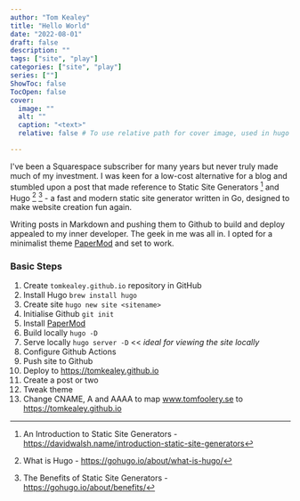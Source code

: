 ```yaml
---
author: "Tom Kealey"
title: "Hello World"
date: "2022-08-01"
draft: false
description: ""
tags: ["site", "play"]
categories: ["site", "play"]
series: [""]
ShowToc: false
TocOpen: false
cover:
  image: ""
  alt: ""
  caption: "<text>"
  relative: false # To use relative path for cover image, used in hugo Page-bundles

---
```

I've been a Squarespace subscriber for many years but never truly made much of my investment. I was keen for a low-cost alternative for a blog and stumbled upon a post that made reference to Static Site Generators [^1] and Hugo [^2] [^3] - a fast and modern static site generator written in Go, designed to make website creation fun again.

[^1]: An Introduction to Static Site Generators - https://davidwalsh.name/introduction-static-site-generators
[^2]: What is Hugo - https://gohugo.io/about/what-is-hugo/
[^3]: The Benefits of Static Site Generators - https://gohugo.io/about/benefits/

Writing posts in Markdown and pushing them to Github to build and deploy appealed to my inner developer. The geek in me was all in. I opted for a minimalist theme [PaperMod](https://themes.gohugo.io/themes/hugo-papermod/) and set to work.

### Basic Steps

1. Create `tomkealey.github.io` repository in GitHub
2. Install Hugo `brew install hugo`
3. Create site `hugo new site <sitename>` 
4. Initialise Github `git init`
5. Install [PaperMod](https://github.com/adityatelange/hugo-PaperMod/wiki/Installation)
6. Build locally `hugo -D`
7. Serve locally `hugo server -D` << *ideal for viewing the site locally*
8. Configure Github Actions
9. Push site to Github
10. Deploy to https://tomkealey.github.io
11. Create a post or two
12. Tweak theme
13. Change CNAME, A and AAAA to map www.tomfoolery.se to https://tomkealey.github.io